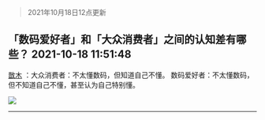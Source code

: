 > 2021年10月18日12点更新
<link rel="stylesheet" href="https://cdn.jsdelivr.net/gh/taotie6/sampleJSON@main/css/photo_show.css">
<meta name="referrer" content="no-referrer" />


 ## 「数码爱好者」和「大众消费者」之间的认知差有哪些？ 2021-10-18 11:51:48

 [㪚木](https://www.coolapk.com/feed/30768048?shareKey=NzE3YzUxOTA2ZjQzNjE2Y2YxOWI~) ：大众消费者：不太懂数码，但知道自己不懂。
数码爱好者：不太懂数码，但不知道自己不懂，甚至认为自己特别懂。 

<div class="album">
<img class="img-item" src="http://image.coolapk.com/feed/2019/0507/23/1081091_4586_1095@230x167.gif" />
</div>

 ------- 

